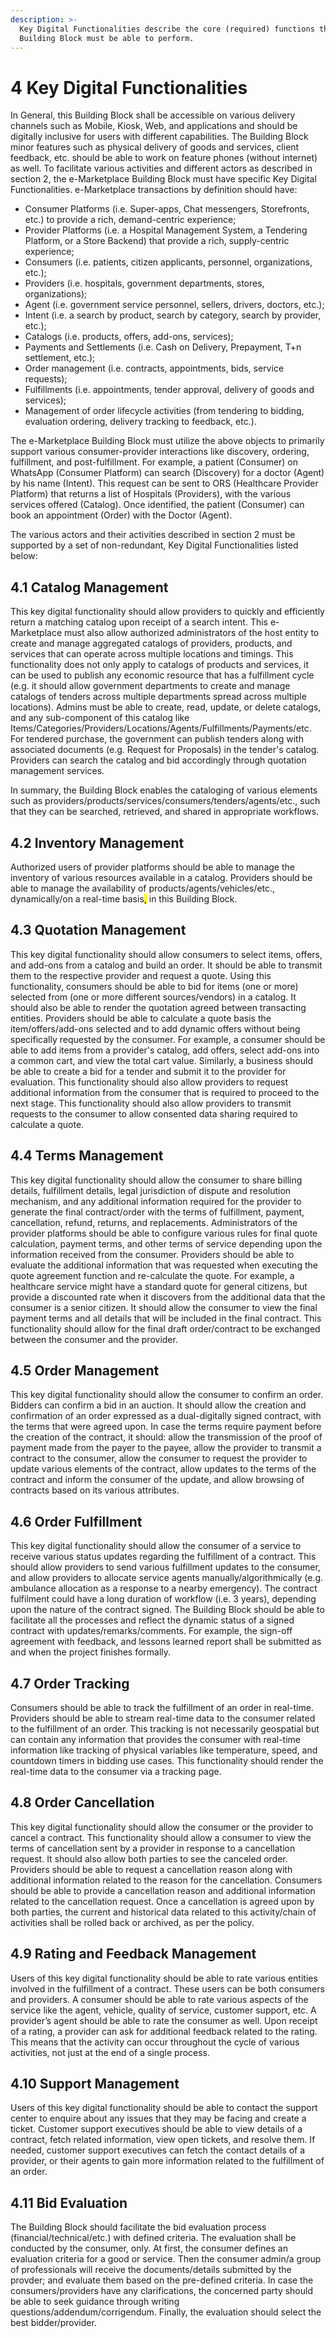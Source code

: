 ```yaml
---
description: >-
  Key Digital Functionalities describe the core (required) functions that this
  Building Block must be able to perform.
---
```


# 4 Key Digital Functionalities

In General, this Building Block shall be accessible on various delivery channels such as Mobile, Kiosk, Web, and applications and should be digitally inclusive for users with different capabilities. The Building Block minor features such as physical delivery of goods and services, client feedback, etc. should be able to work on feature phones (without internet) as well. To facilitate various activities and different actors as described in section 2, the e-Marketplace Building Block must have specific Key Digital Functionalities. e-Marketplace transactions by definition should have:

* Consumer Platforms (i.e. Super-apps, Chat messengers, Storefronts, etc.) to provide a rich, demand-centric experience;
* Provider Platforms (i.e. a Hospital Management System, a Tendering Platform, or a Store Backend) that provide a rich, supply-centric experience;
* Consumers (i.e. patients, citizen applicants, personnel, organizations, etc.);
* Providers (i.e. hospitals, government departments, stores, organizations);
* Agent (i.e. government service personnel, sellers, drivers, doctors, etc.);
* Intent (i.e. a search by product, search by category, search by provider, etc.);
* Catalogs (i.e. products, offers, add-ons, services);
* Payments and Settlements (i.e. Cash on Delivery, Prepayment, T+n settlement, etc.);
* Order management (i.e. contracts, appointments, bids, service requests);
* Fulfillments (i.e. appointments, tender approval, delivery of goods and services);
* Management of order lifecycle activities (from tendering to bidding, evaluation ordering, delivery tracking to feedback, etc.).

The e-Marketplace Building Block must utilize the above objects to primarily support various consumer-provider interactions like discovery, ordering, fulfillment, and post-fulfillment. For example, a patient (Consumer) on WhatsApp (Consumer Platform) can search (Discovery) for a doctor (Agent) by his name (Intent). This request can be sent to ORS (Healthcare Provider Platform) that returns a list of Hospitals (Providers), with the various services offered (Catalog). Once identified, the patient (Consumer) can book an appointment (Order) with the Doctor (Agent).

The various actors and their activities described in section 2 must be supported by a set of non-redundant, Key Digital Functionalities listed below:

## 4.1 Catalog Management

This key digital functionality should allow providers to quickly and efficiently return a matching catalog upon receipt of a search intent. This e-Marketplace must also allow authorized administrators of the host entity to create and manage aggregated catalogs of providers, products, and services that can operate across multiple locations and timings. This functionality does not only apply to catalogs of products and services, it can be used to publish any economic resource that has a fulfillment cycle (e.g. it should allow government departments to create and manage catalogs of tenders across multiple departments spread across multiple locations). Admins must be able to create, read, update, or delete catalogs, and any sub-component of this catalog like Items/Categories/Providers/Locations/Agents/Fulfillments/Payments/etc. For tendered purchase, the government can publish tenders along with associated documents (e.g. Request for Proposals) in the tender's catalog. Providers can search the catalog and bid accordingly through quotation management services.

In summary, the Building Block enables the cataloging of various elements such as providers/products/services/consumers/tenders/agents/etc., such that they can be searched, retrieved, and shared in appropriate workflows.&#x20;

## 4.2 Inventory Management

Authorized users of provider platforms should be able to manage the inventory of various resources available in a catalog. Providers should be able to manage the availability of products/agents/vehicles/etc., dynamically/on a real-time basis<mark style="color:blue;">,</mark> in this Building Block.

## 4.3 Quotation Management

This key digital functionality should allow consumers to select items, offers, and add-ons from a catalog and build an order. It should be able to transmit them to the respective provider and request a quote. Using this functionality, consumers should be able to bid for items (one or more) selected from (one or more different sources/vendors) in a catalog. It should also be able to render the quotation agreed between transacting entities. Providers should be able to calculate a quote basis the item/offers/add-ons selected and to add dynamic offers without being specifically requested by the consumer. For example, a consumer should be able to add items from a provider's catalog, add offers, select add-ons into a common cart, and view the total cart value. Similarly, a business should be able to create a bid for a tender and submit it to the provider for evaluation. This functionality should also allow providers to request additional information from the consumer that is required to proceed to the next stage. This functionality should also allow providers to transmit requests to the consumer to allow consented data sharing required to calculate a quote.

## 4.4 Terms Management

This key digital functionality should allow the consumer to share billing details, fulfillment details, legal jurisdiction of dispute and resolution mechanism, and any additional information required for the provider to generate the final contract/order with the terms of fulfillment, payment, cancellation, refund, returns, and replacements. Administrators of the provider platforms should be able to configure various rules for final quote calculation, payment terms, and other terms of service depending upon the information received from the consumer. Providers should be able to evaluate the additional information that was requested when executing the quote agreement function and re-calculate the quote. For example, a healthcare service might have a standard quote for general citizens, but provide a discounted rate when it discovers from the additional data that the consumer is a senior citizen. It should allow the consumer to view the final payment terms and all details that will be included in the final contract. This functionality should allow for the final draft order/contract to be exchanged between the consumer and the provider.

## 4.5 Order Management

This key digital functionality should allow the consumer to confirm an order. Bidders can confirm a bid in an auction. It should allow the creation and confirmation of an order expressed as a dual-digitally signed contract, with the terms that were agreed upon. In case the terms require payment before the creation of the contract, it should: allow the transmission of the proof of payment made from the payer to the payee, allow the provider to transmit a contract to the consumer, allow the consumer to request the provider to update various elements of the contract, allow updates to the terms of the contract and inform the consumer of the update, and allow browsing of contracts based on its various attributes.

## 4.6 Order Fulfillment&#x20;

This key digital functionality should allow the consumer of a service to receive various status updates regarding the fulfillment of a contract. This should allow providers to send various fulfillment updates to the consumer, and allow providers to allocate service agents manually/algorithmically (e.g. ambulance allocation as a response to a nearby emergency). The contract fulfilment could have a long duration of workflow (i.e. 3 years), depending upon the nature of the contract signed. The Building Block should be able to facilitate all the processes and reflect the dynamic status of a signed contract with updates/remarks/comments. For example, the sign-off agreement with feedback, and lessons learned report shall be submitted as and when the project finishes formally.

## 4.7 Order Tracking&#x20;

Consumers should be able to track the fulfillment of an order in real-time. Providers should be able to stream real-time data to the consumer related to the fulfillment of an order. This tracking is not necessarily geospatial but can contain any information that provides the consumer with real-time information like tracking of physical variables like temperature, speed, and countdown timers in bidding use cases. This functionality should render the real-time data to the consumer via a tracking page.&#x20;

## 4.8 Order Cancellation

This key digital functionality should allow the consumer or the provider to cancel a contract. This functionality should allow a consumer to view the terms of cancellation sent by a provider in response to a cancellation request. It should also allow both parties to see the canceled order. Providers should be able to request a cancellation reason along with additional information related to the reason for the cancellation. Consumers should be able to provide a cancellation reason and additional information related to the cancellation request. Once a cancellation is agreed upon by both parties, the current and historical data related to this activity/chain of activities shall be rolled back or archived, as per the policy.

## 4.9 Rating and Feedback Management

Users of this key digital functionality should be able to rate various entities involved in the fulfillment of a contract.  These users can be both consumers and providers. A consumer should be able to rate various aspects of the service like the agent, vehicle, quality of service, customer support, etc. A provider’s agent should be able to rate the consumer as well. Upon receipt of a rating, a provider can ask for additional feedback related to the rating. This means that the activity can occur throughout the cycle of various activities, not just at the end of a single process.

## 4.10 Support Management

Users of this key digital functionality should be able to contact the support center to enquire about any issues that they may be facing and create a ticket. Customer support executives should be able to view details of a contract, fetch related information, view open tickets, and resolve them. If needed, customer support executives can fetch the contact details of a provider, or their agents to gain more information related to the fulfillment of an order.&#x20;

## 4.11 Bid Evaluation

The Building Block should facilitate the bid evaluation process (financial/technical/etc.) with defined criteria. The evaluation shall be conducted by the consumer, only. At first, the consumer defines an evaluation criteria for a good or service. Then the consumer admin/a group of professionals will receive the documents/details submitted by the provder; and evaluate them based on the pre-defined criteria. In case the consumers/providers have any clarifications, the concerned party should be able to seek guidance through writing questions/addendum/corrigendum. Finally, the evaluation should select the best bidder/provider.

